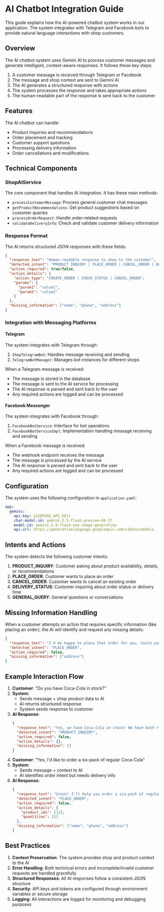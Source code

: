 # AI Chatbot Integration Guide

This guide explains how the AI-powered chatbot system works in our application. The system integrates with Telegram and Facebook bots to provide natural language interactions with shop customers.

## Overview

The AI chatbot system uses Gemini AI to process customer messages and generate intelligent, context-aware responses. It follows these key steps:

1. A customer message is received through Telegram or Facebook
2. The message and shop context are sent to Gemini AI
3. The AI generates a structured response with actions
4. The system processes the response and takes appropriate actions
5. The human-readable part of the response is sent back to the customer

## Features

The AI chatbot can handle:

- Product inquiries and recommendations
- Order placement and tracking
- Customer support questions
- Processing delivery information
- Order cancellations and modifications

## Technical Components

### ShopAIService

The core component that handles AI integration. It has these main methods:

- `processCustomerMessage`: Process general customer chat messages
- `getProductRecommendations`: Get product suggestions based on customer queries
- `processOrderRequest`: Handle order-related requests
- `validateDeliveryInfo`: Check and validate customer delivery information

### Response Format

The AI returns structured JSON responses with these fields:

```json
{
  "response_text": "Human-readable response to show to the customer",
  "detected_intent": "PRODUCT_INQUIRY | PLACE_ORDER | CANCEL_ORDER | DELIVERY_STATUS | GENERAL_QUERY",
  "action_required": true/false,
  "action_details": {
    "action_type": "CREATE_ORDER | CHECK_STATUS | CANCEL_ORDER",
    "params": {
      "param1": "value1",
      "param2": "value2"
    }
  },
  "missing_information": ["name", "phone", "address"]
}
```

### Integration with Messaging Platforms

#### Telegram

The system integrates with Telegram through:

1. `ShopTelegramBot`: Handles message receiving and sending
2. `TelegramBotManager`: Manages bot instances for different shops

When a Telegram message is received:
- The message is stored in the database
- The message is sent to the AI service for processing
- The AI response is parsed and sent back to the user
- Any required actions are logged and can be processed

#### Facebook Messenger

The system integrates with Facebook through:

1. `FacebookBotService`: Interface for bot operations
2. `FacebookBotServiceImpl`: Implementation handling message receiving and sending

When a Facebook message is received:
- The webhook endpoint receives the message
- The message is processed by the AI service
- The AI response is parsed and sent back to the user
- Any required actions are logged and can be processed

## Configuration

The system uses the following configuration in `application.yaml`:

```yaml
app:
  gemini:
    api-key: ${GEMINI_API_KEY}
    chat-model-id: gemini-2.5-flash-preview-04-17
    model-id: gemini-2.0-flash-exp-image-generation
    api-url: https://generativelanguage.googleapis.com/v1beta/models
```

## Intents and Actions

The system detects the following customer intents:

1. **PRODUCT_INQUIRY**: Customer asking about product availability, details, or recommendations
2. **PLACE_ORDER**: Customer wants to place an order
3. **CANCEL_ORDER**: Customer wants to cancel an existing order
4. **DELIVERY_STATUS**: Customer inquiring about order status or delivery time
5. **GENERAL_QUERY**: General questions or conversations

## Missing Information Handling

When a customer attempts an action that requires specific information (like placing an order), the AI will identify and request any missing details:

```json
{
  "response_text": "I'd be happy to place that order for you. Could you please provide your delivery address?",
  "detected_intent": "PLACE_ORDER",
  "action_required": false,
  "missing_information": ["address"]
}
```

## Example Interaction Flow

1. **Customer**: "Do you have Coca-Cola in stock?"
2. **System**:
   - Sends message + shop product data to AI
   - AI returns structured response
   - System sends response to customer
3. **AI Response**:
   ```json
   {
     "response_text": "Yes, we have Coca-Cola in stock! We have both regular and diet options, priced at $1.50 per can or $5 for a six-pack. Would you like to place an order?",
     "detected_intent": "PRODUCT_INQUIRY",
     "action_required": false,
     "action_details": {},
     "missing_information": []
   }
   ```
4. **Customer**: "Yes, I'd like to order a six-pack of regular Coca-Cola"
5. **System**:
   - Sends message + context to AI
   - AI identifies order intent but needs delivery info
6. **AI Response**:
   ```json
   {
     "response_text": "Great! I'll help you order a six-pack of regular Coca-Cola. To process your order, I'll need your delivery information. Could you please provide your full name, phone number, and delivery address?",
     "detected_intent": "PLACE_ORDER",
     "action_required": false,
     "action_details": {
       "product_ids": [12],
       "quantities": [1]
     },
     "missing_information": ["name", "phone", "address"]
   }
   ```

## Best Practices

1. **Context Preservation**: The system provides shop and product context to the AI
2. **Error Handling**: Both technical errors and incomplete/invalid customer requests are handled gracefully
3. **Structured Responses**: All AI responses follow a consistent JSON structure
4. **Security**: API keys and tokens are configured through environment variables or secure storage
5. **Logging**: All interactions are logged for monitoring and debugging purposes 